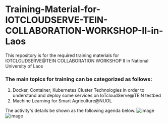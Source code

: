 # Training-Material-for-IOTCLOUDSERVE-TEIN-COLLABORATION-WORKSHOP-II-in-Laos
This repository is for the required training materials for IOTCLOUDSERVE@TEIN COLLABORATION WORKSHOP II in National University of Laos

### The main topics for training can be categorized as follows:
1. Docker, Container, Kubernetes Cluster Technologies in order to understand and deploy some services on IoTcloudServe@TEIN testbed 
2. Machine Learning for Smart Agriculture@NUOL

The activity's details be shown as the following agenda below.
![image](https://user-images.githubusercontent.com/51705645/70028010-10f68f00-15d6-11ea-8d6a-feee37b610c4.png)
![image](https://user-images.githubusercontent.com/51705645/70028066-38e5f280-15d6-11ea-920e-d6bf7eb82b78.png)
